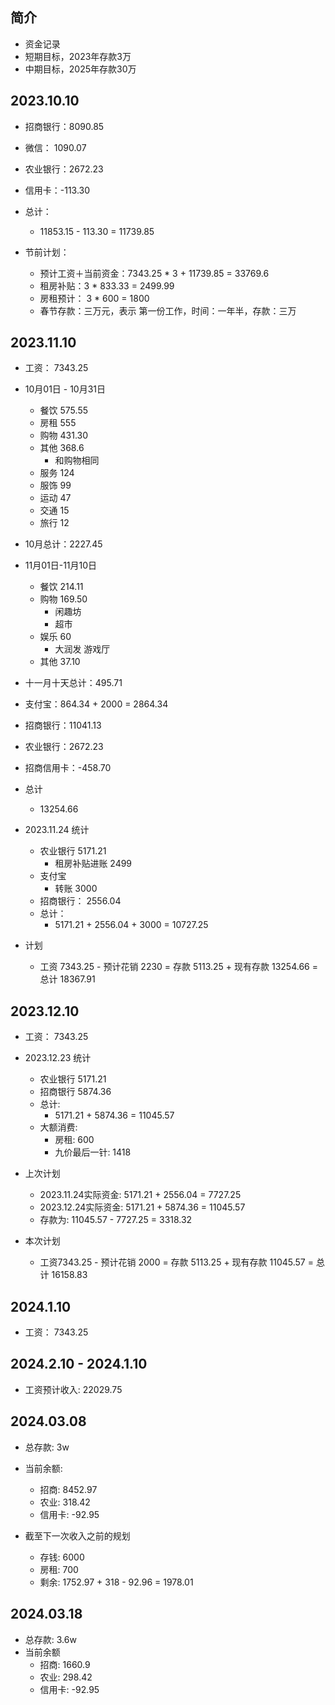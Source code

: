 ## 简介

+ 资金记录
+ 短期目标，2023年存款3万
+ 中期目标，2025年存款30万

## 2023.10.10

+ 招商银行：8090.85
+ 微信： 1090.07
+ 农业银行：2672.23
+ 信用卡：-113.30

+ 总计：
  + 11853.15 - 113.30 = 11739.85

+ 节前计划：
  + 预计工资＋当前资金：7343.25 * 3 + 11739.85 = 33769.6
  + 租房补贴：3 * 833.33 = 2499.99
  + 房租预计： 3 * 600 = 1800
  + 春节存款：三万元，表示 第一份工作，时间：一年半，存款：三万

## 2023.11.10 

+ 工资： 7343.25

+ 10月01日 - 10月31日
  + 餐饮 575.55
  + 房租 555
  + 购物 431.30
  + 其他 368.6
    + 和购物相同
  + 服务 124
  + 服饰 99
  + 运动 47
  + 交通 15
  + 旅行 12
+ 10月总计：2227.45

+ 11月01日-11月10日
  + 餐饮 214.11
  + 购物 169.50
    + 闲趣坊
    + 超市
  + 娱乐 60
    + 大润发 游戏厅
  + 其他 37.10
+ 十一月十天总计：495.71

+ 支付宝：864.34 + 2000 = 2864.34

+ 招商银行：11041.13
+ 农业银行：2672.23
+ 招商信用卡：-458.70

+ 总计
  + 13254.66

+ 2023.11.24 统计
  + 农业银行 5171.21
    + 租房补贴进账 2499
  + 支付宝
    + 转账 3000
  + 招商银行： 2556.04
  + 总计：
    + 5171.21 + 2556.04 + 3000 = 10727.25

+ 计划
  + 工资 7343.25 - 预计花销 2230 = 存款 5113.25 + 现有存款 13254.66 = 总计 18367.91

## 2023.12.10 

+ 工资： 7343.25

+ 2023.12.23 统计
  + 农业银行 5171.21
  + 招商银行 5874.36
  + 总计:
    + 5171.21 + 5874.36 = 11045.57
  + 大额消费:
    + 房租: 600
    + 九价最后一针: 1418

+ 上次计划
  + 2023.11.24实际资金: 5171.21 + 2556.04 = 7727.25
  + 2023.12.24实际资金: 5171.21 + 5874.36 = 11045.57
  + 存款为: 11045.57 - 7727.25 = 3318.32

+ 本次计划
  + 工资7343.25 - 预计花销 2000 = 存款 5113.25 + 现有存款 11045.57 = 总计 16158.83

## 2024.1.10 

+ 工资： 7343.25

## 2024.2.10 - 2024.1.10 

+ 工资预计收入: 22029.75

## 2024.03.08

+ 总存款: 3w
+ 当前余额: 
  + 招商: 8452.97
  + 农业: 318.42
  + 信用卡: -92.95

+ 截至下一次收入之前的规划
  + 存钱: 6000
  + 房租: 700
  + 剩余: 1752.97 + 318 - 92.96 = 1978.01

## 2024.03.18

+ 总存款: 3.6w
+ 当前余额
  + 招商: 1660.9
  + 农业: 298.42
  + 信用卡: -92.95